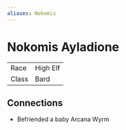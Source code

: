 ```yaml
---
aliases: Nokomis
---
```


# Nokomis Ayladione

|       |          |
| ----- | -------- |
| Race  | High Elf |
| Class | Bard    |

## Connections

- Befriended a baby Arcana Wyrm